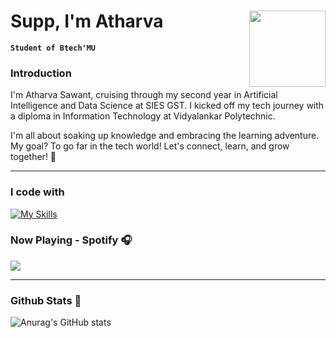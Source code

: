 
# Supp, I'm Atharva <img src="https://media.giphy.com/media/VCRlsxIn8g3MeEhLsm/giphy.gif" width="122" align="right" padding="10px" >

**`Student of Btech'MU`**
### Introduction

I'm Atharva Sawant, cruising through my second year in Artificial Intelligence and Data Science at SIES GST. I kicked off my tech journey with a diploma in Information Technology at Vidyalankar Polytechnic.

I'm all about soaking up knowledge and embracing the learning adventure. My goal? To go far in the tech world! Let's connect, learn, and grow together! 🚀
<br>

---

### I code with
[![My Skills](https://skillicons.dev/icons?i=java,py,js,html,css,vscode&theme=dark)](https://skillicons.dev)

### Now Playing - Spotify 🎧
<p>
 <a href="[https://spotify-github-profile.vercel.app/api/view.svg?uid=313njpkumfthjwhi3oveaxfkqlby&redirect=true](https://spotify-github-profile.vercel.app/api/view.svg?uid=31fdcavvejfkunwaz4h34rttpugq&redirect=true)">
   <img src="https://spotify-github-profile.vercel.app/api/view.svg?uid=31fdcavvejfkunwaz4h34rttpugq&cover_image=true&theme=natemoo-re&show_offline=false&background_color=121212&interchange=false&bar_color=53b14f&bar_color_cover=true)"/>
 </a>
 </p>
  </div>
  
---

### Github Stats 🔰
![Anurag's GitHub stats](https://github-readme-stats.vercel.app/api?username=Satharva2004&theme=catppuccin_mocha&show_icons=true)

